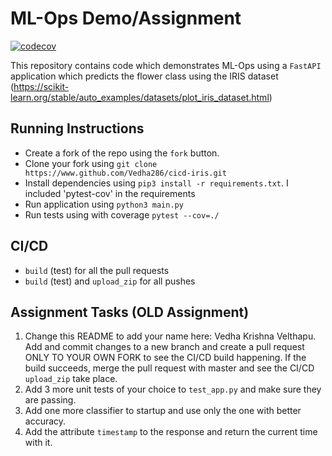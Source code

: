 # ML-Ops Demo/Assignment

[![codecov](https://codecov.io/gh/Vedha286/cicd-iris/branch/master/graph/badge.svg?token=O0PHAA78UA)](https://codecov.io/gh/Vedha286/cicd-iris)

This repository contains code which demonstrates ML-Ops using a `FastAPI` application which predicts the flower class using the IRIS dataset (https://scikit-learn.org/stable/auto_examples/datasets/plot_iris_dataset.html)

## Running Instructions

- Create a fork of the repo using the `fork` button.
- Clone your fork using `git clone https://www.github.com/Vedha286/cicd-iris.git`
- Install dependencies using `pip3 install -r requirements.txt`. I included 'pytest-cov' in the requirements
- Run application using `python3 main.py`
- Run tests using with coverage `pytest --cov=./`

## CI/CD

- `build` (test) for all the pull requests
- `build` (test) and `upload_zip` for all pushes

## Assignment Tasks (OLD Assignment)

1. Change this README to add your name here: Vedha Krishna Velthapu. Add and commit changes to a new branch and create a pull request ONLY TO YOUR OWN FORK to see the CI/CD build happening. If the build succeeds, merge the pull request with master and see the CI/CD `upload_zip` take place.
2. Add 3 more unit tests of your choice to `test_app.py` and make sure they are passing.
3. Add one more classifier to startup and use only the one with better accuracy.
4. Add the attribute `timestamp` to the response and return the current time with it.
